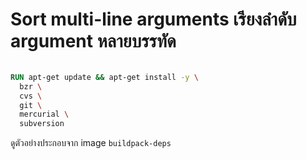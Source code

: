 # Sort multi-line arguments เรียงลำดับ argument หลายบรรทัด


 

```dockerfile

RUN apt-get update && apt-get install -y \
  bzr \
  cvs \
  git \
  mercurial \
  subversion
  ```

ดูตัวอย่างประกอบจาก image `buildpack-deps`
